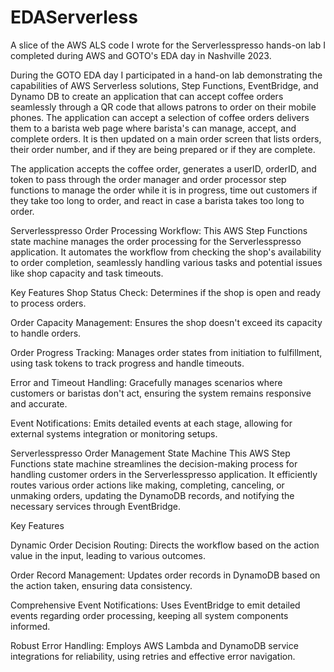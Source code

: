 # EDAServerless
A slice of the AWS ALS code I wrote for the Serverlesspresso hands-on lab I completed during AWS and GOTO's EDA day in Nashville 2023.

During the GOTO EDA day I participated in a hand-on lab demonstrating the capabilities of AWS Serverless solutions, Step Functions, EventBridge, and Dynamo DB to create an application that can accept coffee orders seamlessly through a QR code that allows patrons to order on their mobile phones. The application can accept a selection of coffee orders delivers them to a barista web page where barista's can manage, accept, and complete orders. It is then updated on a main order screen that lists orders, their order number, and if they are being prepared or if they are complete.

The application accepts the coffee order, generates a userID, orderID, and token to pass through the order manager and order processor step functions to manage the order while it is in progress, time out customers if they take too long to order, and react in case a barista takes too long to order.

Serverlesspresso Order Processing Workflow:
This AWS Step Functions state machine manages the order processing for the Serverlesspresso application. It automates the workflow from checking the shop's availability to order completion, seamlessly handling various tasks and potential issues like shop capacity and task timeouts.

Key Features
Shop Status Check: Determines if the shop is open and ready to process orders.

Order Capacity Management: Ensures the shop doesn't exceed its capacity to handle orders.

Order Progress Tracking: Manages order states from initiation to fulfillment, using task tokens to track progress and handle timeouts.

Error and Timeout Handling: Gracefully manages scenarios where customers or baristas don't act, ensuring the system remains responsive and accurate.

Event Notifications: Emits detailed events at each stage, allowing for external systems integration or monitoring setups.

Serverlesspresso Order Management State Machine
This AWS Step Functions state machine streamlines the decision-making process for handling customer orders in the Serverlesspresso application. It efficiently routes various order actions like making, completing, canceling, or unmaking orders, updating the DynamoDB records, and notifying the necessary services through EventBridge.

Key Features

Dynamic Order Decision Routing: Directs the workflow based on the action value in the input, leading to various outcomes.

Order Record Management: Updates order records in DynamoDB based on the action taken, ensuring data consistency.

Comprehensive Event Notifications: Uses EventBridge to emit detailed events regarding order processing, keeping all system components informed.

Robust Error Handling: Employs AWS Lambda and DynamoDB service integrations for reliability, using retries and effective error navigation.
